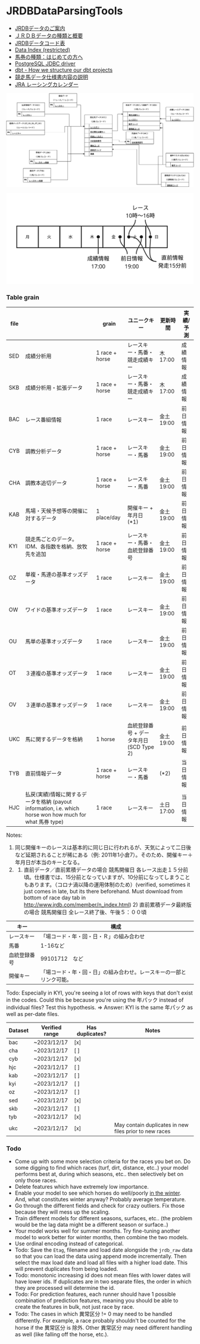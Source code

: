 # JRDBDataParsingTools

- [JRDBデータのご案内](http://www.jrdb.com/program/data.html)
- [ＪＲＤＢデータの種類と概要](http://www.jrdb.com/program/jrdb_data_doc.txt)
- [JRDBデータコード表](http://www.jrdb.com/program/jrdb_code.txt)
- [Data Index (restricted)](http://www.jrdb.com/member/dataindex.html)
- [馬券の種類：はじめての方へ](https://www.jra.go.jp/kouza/beginner/baken/)
- [PostgreSQL JDBC driver](https://jdbc.postgresql.org/download/)
- [dbt - How we structure our dbt projects](https://docs.getdbt.com/best-practices/how-we-structure/1-guide-overview)
- [競走馬データ仕様書内容の説明](http://www.jrdb.com/program/Kyi/ky_siyo_doc.txt)
- [JRA レーシングカレンダー](https://www.jra.go.jp/keiba/calendar/)


![ER](./images/JRDB.drawio.png)

![schedule](./images/schedule.png)


### Table grain

| file |                                                                                                           | grain          | ユニークキー                             | 更新時間   | 実績/予測 |
| ---- | --------------------------------------------------------------------------------------------------------- | -------------- | ---------------------------------------- | ---------- | --------- |
| SED  | 成績分析用                                                                                                | 1 race + horse | レースキー・馬番・競走成績キー           | 木 17:00   | 成績情報  |
| SKB  | 成績分析用・拡張データ                                                                                    | 1 race + horse | レースキー・馬番・競走成績キー           | 木 17:00   | 成績情報  |
| BAC  | レース番組情報                                                                                            | 1 race         | レースキー                               | 金土	19:00 | 前日情報  |
| CYB  | 調教分析データ                                                                                            | 1 race + horse | レースキー・馬番                         | 金土	19:00 | 前日情報  |
| CHA  | 調教本追切データ                                                                                          | 1 race + horse | レースキー・馬番                         | 金土	19:00 | 前日情報  |
| KAB  | 馬場・天候予想等の開催に対するデータ                                                                      | 1 place/day    | 開催キー + 年月日 (*1)                   | 金土	19:00 | 前日情報  |
| KYI  | 競走馬ごとのデータ。IDM、各指数を格納、放牧先を追加                                                       | 1 race + horse | レースキー・馬番・血統登録番号           | 金土	19:00 | 前日情報  |
| OZ   | 単複・馬連の基準オッズデータ                                                                              | 1 race         | レースキー                               | 金土	19:00 | 前日情報  |
| OW   | ワイドの基準オッズデータ                                                                                  | 1 race         | レースキー                               | 金土	19:00 | 前日情報  |
| OU   | 馬単の基準オッズデータ                                                                                    | 1 race         | レースキー                               | 金土	19:00 | 前日情報  |
| OT   | ３連複の基準オッズデータ                                                                                  | 1 race         | レースキー                               | 金土	19:00 | 前日情報  |
| OV   | ３連単の基準オッズデータ                                                                                  | 1 race         | レースキー                               | 金土	19:00 | 前日情報  |
| UKC  | 馬に関するデータを格納                                                                                    | 1 horse        | 血統登録番号 + データ年月日 (SCD Type 2) | 金土	19:00 | 前日情報  |
| TYB  | 直前情報データ                                                                                            | 1 race + horse | レースキー・馬番                         | (*2)       | 当日情報  |
| HJC  | 払戻(実績)情報に関するデータを格納 (payout information, i.e. which horse won how much for what 馬券 type) | 1 race         | レースキー                               | 土日 17:00 | 当日情報  |

Notes:
1. 同じ開催キーのレースは基本的に同じ日に行われるが、天気によって二日後など延期されることが稀にある（例: 2011年1小倉7）。そのため、開催キー＋年月日が本当のキーとなる。
2. 1) 直前データ／直前累積データの場合 競馬開催日 各レース出走１５分前頃。仕様書では、15分前となっていますが、10分前になってしまうこともあります。（コロナ渦以降の運用体制のため）(verified, sometimes it just comes in late, but its there beforehand. Must download from bottom of race day tab in http://www.jrdb.com/member/n_index.html) 2) 直前累積データ最終版の場合 競馬開催日 全レース終了後、午後５：００頃


| キー         | 構成                                                                 |
| ------------ | -------------------------------------------------------------------- |
| レースキー   | 「場コード・年・回・日・Ｒ」の組み合わせ                             |
| 馬番         | 1-16など                                                             |
| 血統登録番号 | 99101712　など                                                       |
| 開催キー     | 「場コード・年・回・日」の組み合わせ。レースキーの一部とリンク可能。 |



Todo: Especially in KYI, you're seeing a lot of rows with keys that don't exist in the codes. Could this be because you're using the 年パック instead of individual files? Test this hypothesis. => Answer: KYI is the same 年パック as well as per-date files.



| Dataset | Verified range | Has duplicates? | Notes                                                  |
| ------- | -------------- | --------------- | ------------------------------------------------------ |
| bac     | ~2023/12/17    | [x]             |                                                        |
| cha     | ~2023/12/17    | [ ]             |                                                        |
| cyb     | ~2023/12/17    | [x]             |                                                        |
| hjc     | ~2023/12/17    | [ ]             |                                                        |
| kab     | ~2023/12/17    | [ ]             |                                                        |
| kyi     | ~2023/12/17    | [ ]             |                                                        |
| oz      | ~2023/12/17    | [ ]             |                                                        |
| sed     | ~2023/12/17    | [x]             |                                                        |
| skb     | ~2023/12/17    | [ ]             |                                                        |
| tyb     | ~2023/12/17    | [x]             |                                                        |
| ukc     | ~2023/12/17    | [x]             | May contain duplicates in new files prior to new races |

### Todo

* Come up with some more selection criteria for the races you bet on. Do some digging to find which races (turf, dirt, distance, etc..) your model performs best at, during which seasons, etc.. then selectively bet on only those races.
* Delete features which have extremely low importance.
* Enable your model to see which horses do well/poorly [in the winter](https://keibaman.com/need/winter/). And, what constitutes winter anyway? Probably average temperature.
* Go through the different fields and check for crazy outliers. Fix those because they will mess up the scaling.
* Train different models for different seasons, surfaces, etc.. (the problem would be the lag data might be a different season or surface..)
* Your model works well for summer months. Try fine-tuning another model to work better for winter months, then combine the two models.
* Use ordinal encoding instead of categorical.
* Todo: Save the `Etag`, filename and load date alongside the `jrdb_raw` data so that you can load the data using append mode incrementally. Then select the max load date and load all files with a higher load date. This will prevent duplicates from being loaded.
* Todo: monotonic increasing id does not mean files with lower dates will have lower ids. If duplicates are in two separate files, the order in which they are processed will determine the id.
* Todo: For prediction features, each runner should have 1 possible combination of prediction features, meaning you should be able to create the features in bulk, not just race by race.
* Todo: The cases in which 異常区分 != 0 may need to be handled differently. For example, a race probably shouldn't be counted for the horse if the 異常区分 is 除外. Other 異常区分 may need different handling as well (like falling off the horse, etc.).

